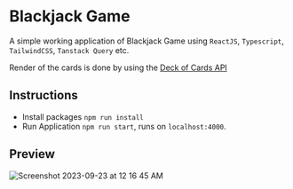 # Blackjack Game

A simple working application of Blackjack Game using `ReactJS`, `Typescript`, `TailwindCSS`, `Tanstack Query` etc.

Render of the cards is done by using the [Deck of Cards API](https://deckofcardsapi.com/)

## Instructions
- Install packages `npm run install`
- Run Application `npm run start`, runs on `localhost:4000`.

## Preview

![Screenshot 2023-09-23 at 12 16 45 AM](https://github.com/Smohapatra/blackjack-game/assets/7769831/bfc4405a-dd7b-4b16-8dc1-ad22603d8363)
